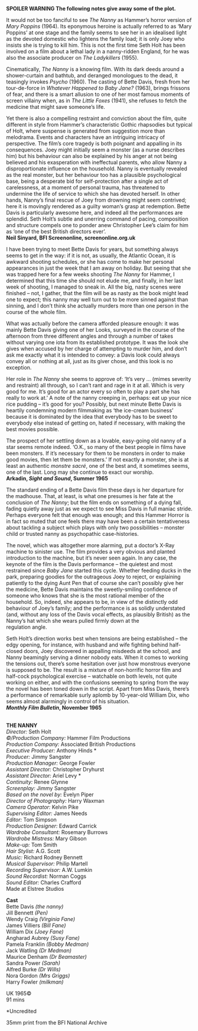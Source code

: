 

**SPOILER WARNING  The following notes give away some of the plot.**

It would not be too fanciful to see _The Nanny_ as Hammer’s horror version of _Mary Poppins_ (1964). Its eponymous heroine is actually referred to as ‘Mary Poppins’ at one stage and the family seems to see her in an idealised light as the devoted domestic who lightens the family load; it is only Joey who insists she is trying to kill him. This is not the first time Seth Holt has been involved on a film about a lethal lady in a nanny-ridden England, for he was also the associate producer on _The Ladykillers_ (1955).

Cinematically, _The Nanny_ is a knowing film. With its dark deeds around a shower-curtain and bathtub, and deranged monologues to the dead, it teasingly invokes _Psycho_ (1960). The casting of Bette Davis, fresh from her tour-de-force in _Whatever Happened to Baby Jane?_ (1963), brings frissons of fear, and there is a smart allusion to one of her most famous moments of screen villainy when, as in _The Little Foxes_ (1941), she refuses to fetch the medicine that might save someone’s life.

Yet there is also a compelling restraint and conviction about the film, quite different in style from Hammer’s characteristic Gothic rhapsodies but typical of Holt, where suspense is generated from suggestion more than melodrama. Events and characters have an intriguing intricacy of perspective. The film’s core tragedy is both poignant and appalling in its consequences. Joey might initially seem a monster (as a nurse describes him) but his behaviour can also be explained by his anger at not being believed and his exasperation with ineffectual parents, who allow Nanny a disproportionate influence on the household. Nanny is eventually revealed as the real monster, but her behaviour too has a plausible psychological base, being a desperate bid for self-protection after a single act of carelessness, at a moment of personal trauma, has threatened to undermine the life of service to which she has devoted herself. In other hands, Nanny’s final rescue of Joey from drowning might seem contrived; here it is movingly rendered as a guilty woman’s grasp at redemption. Bette Davis is particularly awesome here, and indeed all the performances are splendid. Seth Holt’s subtle and unerring command of pacing, composition and structure compels one to ponder anew Christopher Lee’s claim for him as ‘one of the best British directors ever’.  
**Neil Sinyard, BFI Screenonline, screenonline.org.uk**

I have been trying to meet Bette Davis for years, but something always seems to get in the way: if it is not, as usually, the Atlantic Ocean, it is awkward shooting schedules, or she has come to make her personal appearances in just the week that I am away on holiday. But seeing that she was trapped here for a few weeks shooting _The Nanny_ for Hammer, I determined that this time she should not elude me, and finally, in her last week of shooting, I managed to sneak in. All the big, nasty scenes were finished – not, I gather, that the film will be as nasty as the book might lead one to expect; this nanny may well turn out to be more sinned against than sinning, and I don’t think she actually murders more than one person in the course of the whole film.

What was actually before the camera afforded pleasure enough: it was mainly Bette Davis giving one of her Looks, surveyed in the course of the afternoon from three different angles and through a number of takes without varying one iota from its established prototype. It was the look she gives when accused by her charge of attempting to murder him, and don’t ask me exactly what it is intended to convey: a Davis look could always convey all or nothing at all, just as its giver chose, and this look is no exception.

Her role in _The Nanny_ she seems to approve of: ‘It’s very ... (mimes severity and restraint) all through, so I can’t rant and rage in it at all. Which is very good for me. It’s good for an actor every so often to play a part she has really to work at.’ A note of the nanny creeping in, perhaps: eat up your nice rice pudding – it’s good for you? Possibly, but next minute Bette Davis is heartily condemning modern filmmaking as ‘the ice-cream business’ because it is dominated by the idea that everybody has to be sweet to everybody else instead of getting on, hated if necessary, with making the best movies possible.

The prospect of her settling down as a lovable, easy-going old nanny of a star seems remote indeed. ‘O.K., so many of the best people in films have been monsters. If it’s necessary for them to be monsters in order to make good movies, then let them be monsters.’ If not exactly a monster, she is at least an authentic _monstre sacré_, one of the best and, it sometimes seems, one of the last. Long may she continue to exact our worship.  
**Arkadin, _Sight and Sound_, Summer 1965**

The standard ending of a Bette Davis film these days is her departure for the madhouse. That, at least, is what one presumes is her fate at the conclusion of _The Nanny_; but the film ends on something of a dying fall, fading quietly away just as we expect to see Miss Davis in full maniac stride. Perhaps everyone felt that enough was enough; and this Hammer Horror is in fact so muted that one feels there may have been a certain tentativeness about tackling a subject which plays with only two possibilities – monster child or trusted nanny as psychopathic case-histories.

The novel, which was altogether more alarming, put a doctor’s X-Ray machine to sinister use. The film provides a very obvious and planted introduction to the machine, but it’s never seen again. In any case, the keynote of the film is the Davis performance – the quietest and most restrained since _Baby Jane_ started this cycle. Whether feeding ducks in the park, preparing goodies for the outrageous Joey to reject, or explaining patiently to the dying Aunt Pen that of course she can’t possibly give her the medicine, Bette Davis maintains the sweetly-smiling confidence of someone who knows that she is the most rational member of the household. So, indeed, she appears to be, in view of the distinctly odd behaviour of Joey’s family; and the performance is as solidly understated (and, without any loss of the Davis vocal effects, as plausibly British) as the Nanny’s hat which she wears pulled firmly down at the  
regulation angle.

Seth Holt’s direction works best when tensions are being established – the edgy opening, for instance, with husband and wife fighting behind half-closed doors, Joey discovered in appalling misdeeds at the school, and Nanny beamingly serving a dinner nobody eats. When it comes to working the tensions out, there’s some hesitation over just how monstrous everyone is supposed to be. The result is a mixture of non-horrific horror film and half-cock psychological exercise – watchable on both levels, not quite working on either, and with the confusions seeming to spring from the way the novel has been toned down in the script. Apart from Miss Davis, there’s a performance of remarkable surly aplomb by 10-year-old William Dix, who seems almost alarmingly in control of his situation.  
**_Monthly Film Bulletin_, November 1965**
<br><br>

**THE NANNY**  
_Director:_ Seth Holt  
_©/Production Company:_ Hammer Film Productions  
_Production Company:_  Associated British Productions  
_Executive Producer:_ Anthony Hinds *  
_Producer:_ Jimmy Sangster  
_Production Manager:_ George Fowler  
_Assistant Director:_ Christopher Dryhurst  
_Assistant Director:_ Ariel Levy *  
_Continuity:_ Renee Glynne  
_Screenplay:_ Jimmy Sangster  
_Based on the novel by:_ Evelyn Piper  
_Director of Photography:_ Harry Waxman  
_Camera Operator:_ Kelvin Pike  
_Supervising Editor:_ James Needs  
_Editor:_ Tom Simpson  
_Production Designer:_ Edward Carrick  
_Wardrobe Consultant:_ Rosemary Burrows  
_Wardrobe Mistress:_ Mary Gibson  
_Make-up:_ Tom Smith  
_Hair Stylist:_ A.G. Scott  
_Music:_ Richard Rodney Bennett  
_Musical Supervisor:_ Philip Martell  
_Recording Supervisor:_ A.W. Lumkin  
_Sound Recordist:_ Norman Coggs  
_Sound Editor:_ Charles Crafford  
Made at Elstree Studios 
 
**Cast**  
Bette Davis _(the nanny)_  
Jill Bennett _(Pen)_  
Wendy Craig _(Virginia Fane)_  
James Villiers _(Bill Fane)_  
William Dix _(Joey Fane)_  
Angharad Aubrey _(Susy Fane)_  
Pamela Franklin _(Bobby Medman)_  
Jack Watling _(Dr Medman)_  
Maurice Denham _(Dr Beamaster)_  
Sandra Power _(Sarah)_  
Alfred Burke _(Dr Wills)_  
Nora Gordon _(Mrs Griggs)_  
Harry Fowler _(milkman)_  

UK 1965©  
91 mins

*Uncredited

35mm print from the BFI National Archive
<!--stackedit_data:
eyJoaXN0b3J5IjpbOTE1NjM1MDgxXX0=
-->